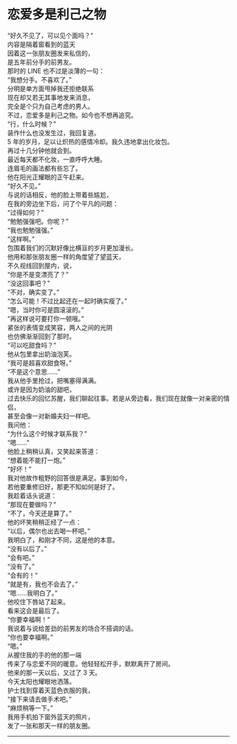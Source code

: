 # 恋爱多是利己之物

“好久不见了，可以见个面吗？”
\
内容是隔着窗看到的蓝天
\
因着这一张朋友圈发来私信的，
\
是五年前分手的前男友。
\
那时的 LINE 也不过是淡薄的一句：
\
“我想分手。不喜欢了。”
\
分明是单方面甩掉我还拒绝联系
\
现在却又若无其事地发来消息，
\
完全是个只为自己考虑的男人。
\
不过，恋爱多是利己之物。如今也不想再追究。
\
“行，什么时候？”
\
装作什么也没发生过，我回复道。
\
5 年的岁月，足以让炽热的感情冷却。我久违地拿出化妆包。
\
再过十几分钟他就会到。
\
最近每天都不化妆，一直呼呼大睡。
\
连眉毛的画法都有些忘了。
\
他在阳光正耀眼的正午赶来。
\
“好久不见。”
\
与说的话相反，他的脸上带着些尴尬，
\
在我的旁边坐下后，问了个平凡的问题：
\
“过得如何？”
\
“勉勉强强吧。你呢？”
\
“我也勉勉强强。”
\
“这样啊。”
\
包围着我们的沉默好像比横亘的岁月更加漫长。
\
他用和那张朋友圈一样的角度望了望蓝天，
\
不久视线回到屋内，说，
\
“你是不是变漂亮了？”
\
“没这回事吧？”
\
“不对，确实变了。”
\
“怎么可能！不过比起还在一起时确实瘦了。”
\
“嗯，当时你可是圆滚滚的。”
\
“再这样说可要打你一顿哦。”
\
紧张的表情变成笑容，两人之间的光阴
\
也仿佛渐渐回到了那时。
\
“可以吃甜食吗？”
\
他从包里拿出奶油泡芙。
\
“我可是超喜欢甜食呀。”
\
“不是这个意思……”
\
我从他手里抢过，把嘴塞得满满。
\
或许是因为奶油的甜吧，
\
过去快乐的回忆苏醒，我们聊起往事。若是从旁边看，我们现在就像一对亲密的情侣，
\
甚至会像一对新婚夫妇一样吧。
\
我问他：
\
“为什么这个时候才联系我？”
\
“嗯……”
\
他脸上稍稍认真，又笑起来答道：
\
“想着能不能打一炮。”
\
“好坏！”
\
我对他故作粗野的回答很是满足。事到如今，
\
若他要重修旧好，那更不知如何是好了。
\
我趁着话头说道：
\
“那现在要做吗？”
\
“不了，今天还是算了。”
\
他的坏笑稍稍正经了一点：
\
“以后，偶尔也出去喝一杯吧。”
\
我明白了，和刚才不同，这是他的本意。
\
“没有以后了。”
\
“会有吧。”
\
“没有了。”
\
“会有的！”
\
“就是有，我也不会去了。”
\
“嗯……我明白了。”
\
他咬住下唇站了起来。
\
看来这会是最后了。
\
“你要幸福啊！”
\
我说着与说给差劲的前男友的场合不搭调的话。
\
“你也要幸福啊。”
\
“嗯。”
\
从握住我的手的他的那一端
\
传来了与恋爱不同的暖意。他轻轻松开手，默默离开了房间。
\
他来的那一天以后，又过了 3 天。
\
今天太阳也耀眼地洒落。
\
护士找到穿着天蓝色衣服的我，
\
“接下来请去做手术吧。”
\
“麻烦稍等一下。”
\
我用手机拍下窗外蓝天的照片，
\
发了一张和那天一样的朋友圈。

---
